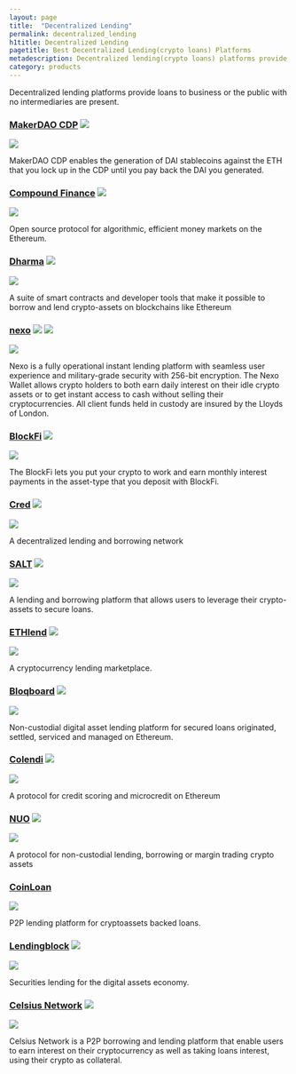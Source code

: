 ```yaml
---
layout: page
title:  "Decentralized Lending"
permalink: decentralized_lending
h1title: Decentralized Lending
pagetitle: Best Decentralized Lending(crypto loans) Platforms
metadescription: Decentralized lending(crypto loans) platforms provide loans to business or the public with no intermediaries are present.
category: products
---
```

Decentralized lending platforms provide loans to business or the public with no intermediaries are present.

### [MakerDAO CDP](https://cdp.makerdao.com/) ![](/images/ether.png) <i class="fas fa-user-lock" title="Non-custodial"></i>

![](/images/output_md/httpscdpmakerdaocom.png)

MakerDAO CDP enables the generation of DAI stablecoins against the ETH that you lock up in the CDP until you pay back the DAI you generated.

### [Compound Finance](https://compound.finance/) ![](/images/ether.png) <i class="fas fa-user-lock" title="Non-custodial"></i>

![](/images/output_md/httpscompoundfinance.png)

Open source protocol for algorithmic, efficient money markets on the Ethereum.

### [Dharma](https://dharma.io/) ![](/images/ether.png) <i class="fas fa-user-lock" title="Non-custodial"></i>

![](/images/output_md/httpsdharmaio.png)

A suite of smart contracts and developer tools that make it possible to borrow and lend crypto-assets on blockchains like Ethereum

### [nexo](https://nexo.io/) ![](/images/ether.png) ![](/images/btc.png)

![](/images/nexo.png)

Nexo is a fully operational instant lending platform with seamless user experience and military-grade security with 256-bit encryption. The Nexo Wallet allows crypto holders to both earn daily interest on their idle crypto assets or to get instant access to cash without selling their cryptocurrencies.
All client funds held in custody are insured by the Lloyds of London.

### [BlockFi](https://blockfi.com/) ![](/images/ether.png)

![](/images/output_md/httpsblockficom.png)

The BlockFi lets you put your crypto to work and earn monthly interest payments in the asset-type that you deposit with BlockFi.

### [Cred](https://www.mycred.io/) ![](/images/ether.png)

![](/images/output_md/httpswwwmycredio.png)

A decentralized lending and borrowing network

### [SALT](https://saltlending.com/) ![](/images/ether.png)

![](/images/output_md/httpssaltlendingcom.png)

A lending and borrowing platform that allows users to leverage their crypto-assets to secure loans.

### [ETHlend](https://ethlend.io/) ![](/images/ether.png) <i class="fas fa-user-lock" title="Non-custodial"></i>

![](/images/output_md/httpsethlendio.png)

A cryptocurrency lending marketplace.

### [Bloqboard](https://bloqboard.com/) ![](/images/ether.png) <i class="fas fa-user-lock" title="Non-custodial"></i>

![](/images/output_md/httpsbloqboardcom.png)

Non-custodial digital asset lending platform for secured loans originated, settled, serviced and managed on Ethereum.

### [Colendi](https://www.colendi.com/) ![](/images/ether.png)

![](/images/output_md/httpswwwcolendicom.png)

A protocol for credit scoring and microcredit on Ethereum

### [NUO](https://www.nuo.network/) ![](/images/ether.png) <i class="fas fa-user-lock" title="Non-custodial"></i>

![](/images/output_md/httpswwwnuonetwork.png)

A protocol for non-custodial lending, borrowing or margin trading crypto assets

### [CoinLoan](https://coinloan.io/)

![](/images/output_md/httpscoinloanio.png)

P2P lending platform for cryptoassets backed loans.

### [Lendingblock](https://lendingblock.com/) ![](/images/ether.png)

![](/images/output_md/httpslendingblockcom.png)

Securities lending for the digital assets economy.

### [Celsius Network](https://celsius.network/) ![](/images/ether.png)

![](/images/output_md/httpscelsiusnetwork.png)

Celsius Network is a P2P borrowing and lending platform that enable users to earn interest on their cryptocurrency as well as taking loans interest, using their crypto as collateral.
